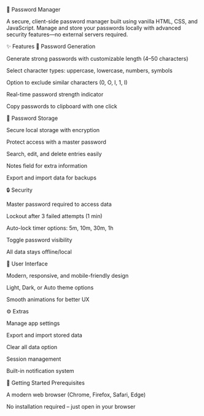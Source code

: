 🔐 Password Manager

A secure, client-side password manager built using vanilla HTML, CSS, and JavaScript.
Manage and store your passwords locally with advanced security features—no external servers required.

✨ Features
🔑 Password Generation

Generate strong passwords with customizable length (4–50 characters)

Select character types: uppercase, lowercase, numbers, symbols

Option to exclude similar characters (0, O, l, 1, I)

Real-time password strength indicator

Copy passwords to clipboard with one click

💾 Password Storage

Secure local storage with encryption

Protect access with a master password

Search, edit, and delete entries easily

Notes field for extra information

Export and import data for backups

🔒 Security

Master password required to access data

Lockout after 3 failed attempts (1 min)

Auto-lock timer options: 5m, 10m, 30m, 1h

Toggle password visibility

All data stays offline/local

🎨 User Interface

Modern, responsive, and mobile-friendly design

Light, Dark, or Auto theme options

Smooth animations for better UX

⚙️ Extras

Manage app settings

Export and import stored data

Clear all data option

Session management

Built-in notification system

🚀 Getting Started
Prerequisites

A modern web browser (Chrome, Firefox, Safari, Edge)

No installation required – just open in your browser
